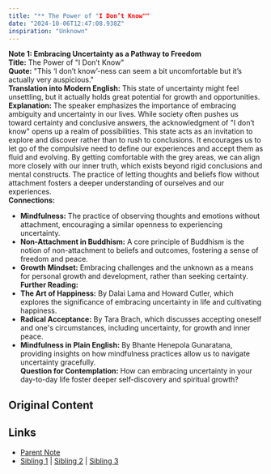```yaml
---
title: "** The Power of "I Don’t Know""
date: "2024-10-06T12:47:08.938Z"
inspiration: "Unknown"
---
```


  
**Note 1: Embracing Uncertainty as a Pathway to Freedom**  
**Title:** The Power of "I Don’t Know"  
**Quote:** "This ‘I don’t know’-ness can seem a bit uncomfortable but it’s actually very auspicious."  
**Translation into Modern English:** This state of uncertainty might feel unsettling, but it actually holds great potential for growth and opportunities.  
**Explanation:** The speaker emphasizes the importance of embracing ambiguity and uncertainty in our lives. While society often pushes us toward certainty and conclusive answers, the acknowledgment of "I don’t know" opens up a realm of possibilities. This state acts as an invitation to explore and discover rather than to rush to conclusions. It encourages us to let go of the compulsive need to define our experiences and accept them as fluid and evolving. By getting comfortable with the grey areas, we can align more closely with our inner truth, which exists beyond rigid conclusions and mental constructs. The practice of letting thoughts and beliefs flow without attachment fosters a deeper understanding of ourselves and our experiences.  
**Connections:**  
- **Mindfulness:** The practice of observing thoughts and emotions without attachment, encouraging a similar openness to experiencing uncertainty.  
- **Non-Attachment in Buddhism:** A core principle of Buddhism is the notion of non-attachment to beliefs and outcomes, fostering a sense of freedom and peace.  
- **Growth Mindset:** Embracing challenges and the unknown as a means for personal growth and development, rather than seeking certainty.  
**Further Reading:**  
- **The Art of Happiness:** By Dalai Lama and Howard Cutler, which explores the significance of embracing uncertainty in life and cultivating happiness.  
- **Radical Acceptance:** By Tara Brach, which discusses accepting oneself and one's circumstances, including uncertainty, for growth and inner peace.  
- **Mindfulness in Plain English:** By Bhante Henepola Gunaratana, providing insights on how mindfulness practices allow us to navigate uncertainty gracefully.  
**Question for Contemplation:** How can embracing uncertainty in your day-to-day life foster deeper self-discovery and spiritual growth?  



## Original Content



## Links

- [Parent Note](/parent-note.md)
- [Sibling 1](/zettel1.md) | [Sibling 2](/zettel2.md) | [Sibling 3](/zettel3.md)
